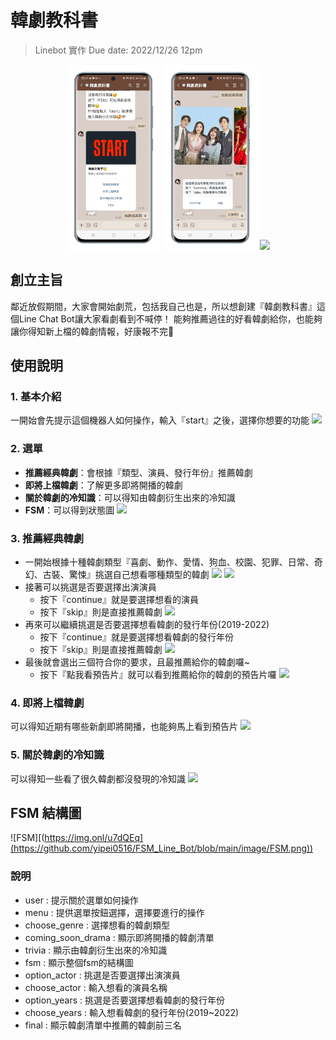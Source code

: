 # 韓劇教科書
> Linebot 實作
> Due date: 2022/12/26 12pm

<p align="center">
  <img src="https://github.com/yipei0516/FSM_Line_Bot/blob/main/image/demo_1.png" width="30%">
  <img src="https://github.com/yipei0516/FSM_Line_Bot/blob/main/image/demo_2.png" width="30%">
  <img src="https://github.com/yipei0516/FSM_Line_Bot/blob/main/image/demo_3.pngg" width="30%">
</p>

## 創立主旨
鄰近放假期間，大家會開始劇荒，包括我自己也是，所以想創建『韓劇教科書』這個Line Chat Bot讓大家看劇看到不喊停！
能夠推薦過往的好看韓劇給你，也能夠讓你得知新上檔的韓劇情報，好康報不完🥳

## 使用說明
### 1. 基本介紹
一開始會先提示這個機器人如何操作，輸入『start』之後，選擇你想要的功能
![](https://img.onl/cqstPV)

### 2. 選單
- **推薦經典韓劇**：會根據『類型、演員、發行年份』推薦韓劇
- **即將上檔韓劇**：了解更多即將開播的韓劇
- **關於韓劇的冷知識**：可以得知由韓劇衍生出來的冷知識
- **FSM**：可以得到狀態圖
![](https://img.onl/IAt0Px)

### 3. 推薦經典韓劇
- 一開始根據十種韓劇類型『喜劇、動作、愛情、狗血、校園、犯罪、日常、奇幻、古裝、驚悚』挑選自己想看哪種類型的韓劇
![](https://img.onl/cGYMt)
![](https://img.onl/UMKMUA)
- 接著可以挑選是否要選擇出演演員
    - 按下『continue』就是要選擇想看的演員
    - 按下『skip』則是直接推薦韓劇
![](https://img.onl/cMyAYN)
- 再來可以繼續挑選是否要選擇想看韓劇的發行年份(2019-2022)
    - 按下『continue』就是要選擇想看韓劇的發行年份
    - 按下『skip』則是直接推薦韓劇
![](https://img.onl/112GcB)
- 最後就會選出三個符合你的要求，且最推薦給你的韓劇囉~
    - 按下『點我看預告片』就可以看到推薦給你的韓劇的預告片囉
![](https://img.onl/RAeX90)

### 4. 即將上檔韓劇
可以得知近期有哪些新劇即將開播，也能夠馬上看到預告片
![](https://img.onl/goTZDA)

### 5. 關於韓劇的冷知識
可以得知一些看了很久韓劇都沒發現的冷知識
![](https://img.onl/zFEqH)

## FSM 結構圖
![FSM][(https://img.onl/u7dQEq](https://github.com/yipei0516/FSM_Line_Bot/blob/main/image/FSM.png))

### 說明
- user : 提示關於選單如何操作
- menu : 提供選單按鈕選擇，選擇要進行的操作
- choose_genre : 選擇想看的韓劇類型
- coming_soon_drama : 顯示即將開播的韓劇清單
- trivia : 顯示由韓劇衍生出來的冷知識
- fsm : 顯示整個fsm的結構圖
- option_actor : 挑選是否要選擇出演演員
- choose_actor : 輸入想看的演員名稱
- option_years : 挑選是否要選擇想看韓劇的發行年份
- choose_years : 輸入想看韓劇的發行年份(2019~2022)
- final : 顯示韓劇清單中推薦的韓劇前三名
